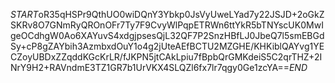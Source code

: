 $START$oR35qHSPr9QthUO0wiDQnY3Ybkp0JsVyUweLYad7y22JSJD+2oGkZSKRv8O7GNmRyQROnOFr7Ty7F9CvyWlPqpETRWn6ttYkR5bTNYscUK0MwIgeOCdhgW0Ao6XAYuvS4xdgjpsesQjL32QF7P2SnzHBfLJ0JbeQ7l5smEBGdSy+cP8gZAYbih3AzmbxdOuY1o4g2jUteAEfBCTU2MZGHE/KHKiblQAYvg1YECZoyUBDxZZqddKGcKrLR/fJKPN5jtCAkLpiu7fBpbQrGMKdeiS5C2qrTHZ+2INrY9H2+RAVndmE3TZ1GR7b1UrVKX4SLQZl6fx7lr7qgy0Ge1zcYA==$END$